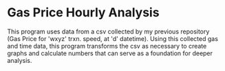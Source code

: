 # Gas Price Hourly Analysis
This program uses data from a csv collected by my previous repository (Gas Price for 'wxyz' trxn. speed, at 'd' datetime).
Using this collected gas and time data, this program transforms the csv as necessary to create graphs and calculate numbers that can serve as a foundation for deeper analysis.
